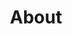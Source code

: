 ---
title: About
blocks:
  - avatarHeader: Meet the developer
    avatarsName: Filip Van den Broeck
    description: >-
      A seasoned Full Stack Developer with over 15 years of experience in
      developing high-performance, secure web applications and systems.
    avatarImage:
      src: /uploads/main/unnamed.jpg
      alt: Filip Van den Broeck
    _template: avatar
  - body: >
      # What I Do Best


      I build secure, scalable applications, with experience in critical systems
      for companies like **BNP Paribas Fortis** and my own projects like
      **DinnerGift**. I focus on **performance**, **security**, and
      **reliability**. Let's connect to discuss how I can help bring your
      project to life.
    color: ''
    _template: content
---